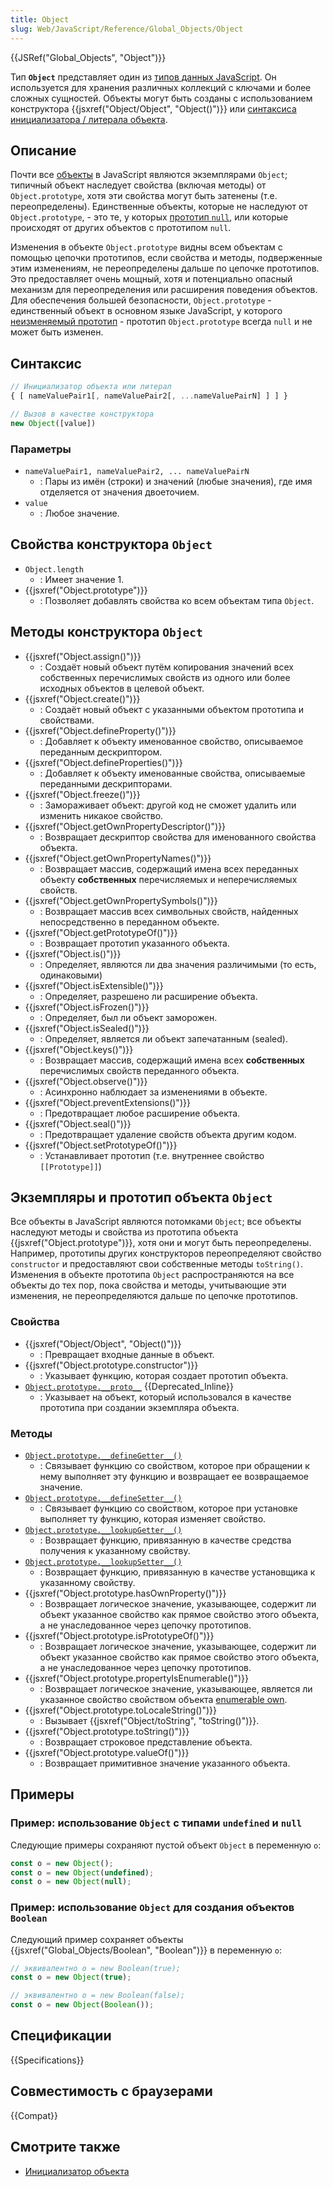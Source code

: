```yaml
---
title: Object
slug: Web/JavaScript/Reference/Global_Objects/Object
---
```


{{JSRef("Global_Objects", "Object")}}

Тип **`Object`** представляет один из [типов данных JavaScript](/ru/docs/Web/JavaScript/Data_structures). Он используется для хранения различных коллекций с ключами и более сложных сущностей. Объекты могут быть созданы с использованием конструктора {{jsxref("Object/Object", "Object()")}} или [синтаксиса инициализатора / литерала объекта](/ru/docs/Web/JavaScript/Reference/Operators/Object_initializer).

## Описание

Почти все [объекты](/ru/docs/Web/JavaScript/Data_structures#объекты) в JavaScript являются экземплярами `Object`; типичный объект наследует свойства (включая методы) от `Object.prototype`, хотя эти свойства могут быть затенены (т.е. переопределены). Единственные объекты, которые не наследуют от `Object.prototype`, - это те, у которых [прототип `null`](#null-prototype_objects), или которые происходят от других объектов с прототипом `null`.

Изменения в объекте `Object.prototype` видны всем объектам с помощью цепочки прототипов, если свойства и методы, подверженные этим изменениям, не переопределены дальше по цепочке прототипов. Это предоставляет очень мощный, хотя и потенциально опасный механизм для переопределения или расширения поведения объектов. Для обеспечения большей безопасности, `Object.prototype` - единственный объект в основном языке JavaScript, у которого [неизменяемый прототип](/ru/docs/Web/JavaScript/Reference/Global_Objects/Object/setPrototypeOf#описание) - прототип `Object.prototype` всегда `null` и не может быть изменен.

## Синтаксис

```js
// Инициализатор объекта или литерал
{ [ nameValuePair1[, nameValuePair2[, ...nameValuePairN] ] ] }

// Вызов в качестве конструктора
new Object([value])
```

### Параметры

- `nameValuePair1, nameValuePair2, ... nameValuePairN`
  - : Пары из имён (строки) и значений (любые значения), где имя отделяется от значения двоеточием.
- `value`
  - : Любое значение.

## Свойства конструктора `Object`

- `Object.length`
  - : Имеет значение 1.
- {{jsxref("Object.prototype")}}
  - : Позволяет добавлять свойства ко всем объектам типа `Object`.

## Методы конструктора `Object`

- {{jsxref("Object.assign()")}}
  - : Создаёт новый объект путём копирования значений всех собственных перечислимых свойств из одного или более исходных объектов в целевой объект.
- {{jsxref("Object.create()")}}
  - : Создаёт новый объект с указанными объектом прототипа и свойствами.
- {{jsxref("Object.defineProperty()")}}
  - : Добавляет к объекту именованное свойство, описываемое переданным дескриптором.
- {{jsxref("Object.defineProperties()")}}
  - : Добавляет к объекту именованные свойства, описываемые переданными дескрипторами.
- {{jsxref("Object.freeze()")}}
  - : Замораживает объект: другой код не сможет удалить или изменить никакое свойство.
- {{jsxref("Object.getOwnPropertyDescriptor()")}}
  - : Возвращает дескриптор свойства для именованного свойства объекта.
- {{jsxref("Object.getOwnPropertyNames()")}}
  - : Возвращает массив, содержащий имена всех переданных объекту **собственных** перечисляемых и неперечисляемых свойств.
- {{jsxref("Object.getOwnPropertySymbols()")}}
  - : Возвращает массив всех символьных свойств, найденных непосредственно в переданном объекте.
- {{jsxref("Object.getPrototypeOf()")}}
  - : Возвращает прототип указанного объекта.
- {{jsxref("Object.is()")}}
  - : Определяет, являются ли два значения различимыми (то есть, одинаковыми)
- {{jsxref("Object.isExtensible()")}}
  - : Определяет, разрешено ли расширение объекта.
- {{jsxref("Object.isFrozen()")}}
  - : Определяет, был ли объект заморожен.
- {{jsxref("Object.isSealed()")}}
  - : Определяет, является ли объект запечатанным (sealed).
- {{jsxref("Object.keys()")}}
  - : Возвращает массив, содержащий имена всех **собственных** перечислимых свойств переданного объекта.
- {{jsxref("Object.observe()")}}
  - : Асинхронно наблюдает за изменениями в объекте.
- {{jsxref("Object.preventExtensions()")}}
  - : Предотвращает любое расширение объекта.
- {{jsxref("Object.seal()")}}
  - : Предотвращает удаление свойств объекта другим кодом.
- {{jsxref("Object.setPrototypeOf()")}}
  - : Устанавливает прототип (т.е. внутреннее свойство `[[Prototype]]`)

## Экземпляры и прототип объекта `Object`

Все объекты в JavaScript являются потомками `Object`; все объекты наследуют методы и свойства из прототипа объекта {{jsxref("Object.prototype")}}, хотя они и могут быть переопределены. Например, прототипы других конструкторов переопределяют свойство `constructor` и предоставляют свои собственные методы `toString()`. Изменения в объекте прототипа `Object` распространяются на все объекты до тех пор, пока свойства и методы, учитывающие эти изменения, не переопределяются дальше по цепочке прототипов.

### Свойства

- {{jsxref("Object/Object", "Object()")}}
  - : Превращает входные данные в объект.
- {{jsxref("Object.prototype.constructor")}}
  - : Указывает функцию, которая создает прототип объекта.
- [`Object.prototype.__proto__`](/ru/docs/Web/JavaScript/Reference/Global_Objects/Object/proto) {{Deprecated_Inline}}
  - : Указывает на объект, который использовался в качестве прототипа при создании экземпляра объекта.

### Методы

- [`Object.prototype.__defineGetter__()`](/ru/docs/Web/JavaScript/Reference/Global_Objects/Object/__defineGetter__)
  - : Связывает функцию со свойством, которое при обращении к нему выполняет эту функцию и возвращает ее возвращаемое значение.
- [`Object.prototype.__defineSetter__()`](/ru/docs/Web/JavaScript/Reference/Global_Objects/Object/__defineSetter__)
  - : Связывает функцию со свойством, которое при установке выполняет ту функцию, которая изменяет свойство.
- [`Object.prototype.__lookupGetter__()`](/ru/docs/Web/JavaScript/Reference/Global_Objects/Object/__lookupGetter__)
  - : Возвращает функцию, привязанную в качестве средства получения к указанному свойству.
- [`Object.prototype.__lookupSetter__()`](/ru/docs/Web/JavaScript/Reference/Global_Objects/Object/__lookupSetter__)
  - : Возвращает функцию, привязанную в качестве установщика к указанному свойству.
- {{jsxref("Object.prototype.hasOwnProperty()")}}
  - : Возвращает логическое значение, указывающее, содержит ли объект указанное свойство как прямое свойство этого объекта, а не унаследованное через цепочку прототипов.
- {{jsxref("Object.prototype.isPrototypeOf()")}}
  - : Возвращает логическое значение, указывающее, содержит ли объект указанное свойство как прямое свойство этого объекта, а не унаследованное через цепочку прототипов.
- {{jsxref("Object.prototype.propertyIsEnumerable()")}}
  - : Возвращает логическое значение, указывающее, является ли указанное свойство свойством объекта [enumerable own](/ru/docs/Web/JavaScript/Enumerability_and_ownership_of_properties).
- {{jsxref("Object.prototype.toLocaleString()")}}
  - : Вызывает {{jsxref("Object/toString", "toString()")}}.
- {{jsxref("Object.prototype.toString()")}}
  - : Возвращает строковое представление объекта.
- {{jsxref("Object.prototype.valueOf()")}}
  - : Возвращает примитивное значение указанного объекта.

## Примеры

### Пример: использование `Object` с типами `undefined` и `null`

Следующие примеры сохраняют пустой объект `Object` в переменную `o`:

```js
const o = new Object();
const o = new Object(undefined);
const o = new Object(null);
```

### Пример: использование `Object` для создания объектов `Boolean`

Следующий пример сохраняет объекты {{jsxref("Global_Objects/Boolean", "Boolean")}} в переменную `o`:

```js
// эквивалентно o = new Boolean(true);
const o = new Object(true);
```

```js
// эквивалентно o = new Boolean(false);
const o = new Object(Boolean());
```

## Спецификации

{{Specifications}}

## Совместимость с браузерами

{{Compat}}

## Смотрите также

- [Инициализатор объекта](/ru/docs/Web/JavaScript/Reference/Operators/Object_initializer)

